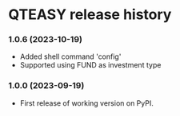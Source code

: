 # QTEASY release history

### 1.0.6 (2023-10-19)
- Added shell command 'config'
- Supported using FUND as investment type

### 1.0.0 (2023-09-19)
- First release of working version on PyPI.